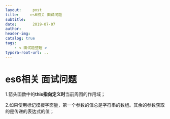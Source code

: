 ```yaml
---
layout:     post
title:     es6相关 面试问题
subtitle:  
date:       2019-07-07
author:     
header-img: 
catalog: true
tags:
    - < 面试题整理 >
typora-root-url: ..
---
```




# es6相关 面试问题

1.箭头函数中的**this指向定义时**当前周围的作用域；

2.如果使用标记模板字面量，第一个参数的值总是字符串的数组。其余的参数获取的是传递的表达式的值；